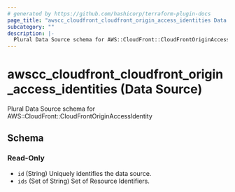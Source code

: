 ```yaml
---
# generated by https://github.com/hashicorp/terraform-plugin-docs
page_title: "awscc_cloudfront_cloudfront_origin_access_identities Data Source - terraform-provider-awscc"
subcategory: ""
description: |-
  Plural Data Source schema for AWS::CloudFront::CloudFrontOriginAccessIdentity
---
```


# awscc_cloudfront_cloudfront_origin_access_identities (Data Source)

Plural Data Source schema for AWS::CloudFront::CloudFrontOriginAccessIdentity



<!-- schema generated by tfplugindocs -->
## Schema

### Read-Only

- `id` (String) Uniquely identifies the data source.
- `ids` (Set of String) Set of Resource Identifiers.
